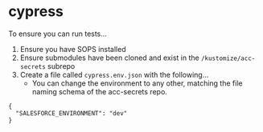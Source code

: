 # cypress

To ensure you can run tests...

1. Ensure you have SOPS installed
2. Ensure submodules have been cloned and exist in the `/kustomize/acc-secrets` subrepo
3. Create a file called `cypress.env.json` with the following...
   - You can change the environment to any other, matching the file naming schema of the
     acc-secrets repo.

```
{
  "SALESFORCE_ENVIRONMENT": "dev"
}
```
